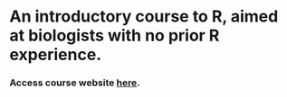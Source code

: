 # An introductory course to R, aimed at biologists with no prior R experience.

### Access course website [here](https://hcliedtke.github.io/RforBiologists_UDSM/).

